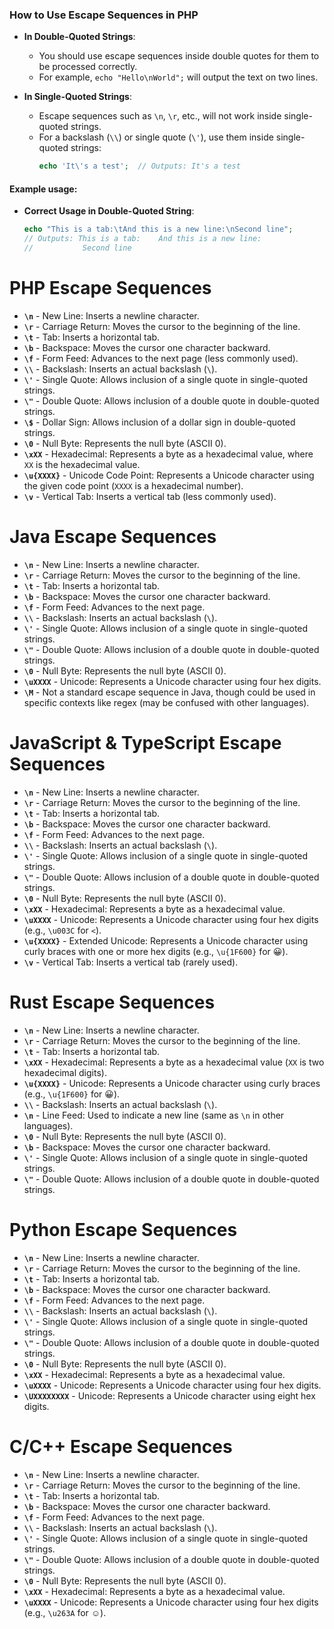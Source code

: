 <!--DX: usage  -->
<!-- echo "Hello\nWorld"; // Outputs: -->
<!-- // Hello -->
<!-- // World -->

### How to Use Escape Sequences in PHP

- **In Double-Quoted Strings**:

  - You should use escape sequences inside double quotes for them to be processed correctly.
  - For example, `echo "Hello\nWorld";` will output the text on two lines.

- **In Single-Quoted Strings**:
  - Escape sequences such as `\n`, `\r`, etc., will not work inside single-quoted strings.
  - For a backslash (`\\`) or single quote (`\'`), use them inside single-quoted strings:
    ```php
    echo 'It\'s a test';  // Outputs: It's a test
    ```

#### Example usage:

- **Correct Usage in Double-Quoted String**:
  ```php
  echo "This is a tab:\tAnd this is a new line:\nSecond line";
  // Outputs: This is a tab:    And this is a new line:
  //           Second line
  ```

<!-- Y: VVVIMP -->
<!-- --- -->
<!-- JavaScript/TypeScript and Rust support extended Unicode escapes like \u{XXXX} (for any Unicode character). -->
<!-- Java and C/C++ use \uXXXX for Unicode with four hexadecimal digits. -->
<!-- JavaScript additionally supports \u{XXXX} for longer Unicode sequences. -->
<!-- PHP is more restrictive when it comes to handling complex Unicode sequences compared to some other languages. -->

<!-- G: PHP -->

# PHP Escape Sequences

- **`\n`** - New Line: Inserts a newline character.
- **`\r`** - Carriage Return: Moves the cursor to the beginning of the line.
- **`\t`** - Tab: Inserts a horizontal tab.
- **`\b`** - Backspace: Moves the cursor one character backward.
- **`\f`** - Form Feed: Advances to the next page (less commonly used).
- **`\\`** - Backslash: Inserts an actual backslash (`\`).
- **`\'`** - Single Quote: Allows inclusion of a single quote in single-quoted strings.
- **`\"`** - Double Quote: Allows inclusion of a double quote in double-quoted strings.
- **`\$`** - Dollar Sign: Allows inclusion of a dollar sign in double-quoted strings.
- **`\0`** - Null Byte: Represents the null byte (ASCII 0).
- **`\xXX`** - Hexadecimal: Represents a byte as a hexadecimal value, where `XX` is the hexadecimal value.
- **`\u{XXXX}`** - Unicode Code Point: Represents a Unicode character using the given code point (`XXXX` is a hexadecimal number).
- **`\v`** - Vertical Tab: Inserts a vertical tab (less commonly used).

<!-- G:  JAVA -->

# Java Escape Sequences

- **`\n`** - New Line: Inserts a newline character.
- **`\r`** - Carriage Return: Moves the cursor to the beginning of the line.
- **`\t`** - Tab: Inserts a horizontal tab.
- **`\b`** - Backspace: Moves the cursor one character backward.
- **`\f`** - Form Feed: Advances to the next page.
- **`\\`** - Backslash: Inserts an actual backslash (`\`).
- **`\'`** - Single Quote: Allows inclusion of a single quote in single-quoted strings.
- **`\"`** - Double Quote: Allows inclusion of a double quote in double-quoted strings.
- **`\0`** - Null Byte: Represents the null byte (ASCII 0).
- **`\uXXXX`** - Unicode: Represents a Unicode character using four hex digits.
- **`\M`** - Not a standard escape sequence in Java, though could be used in specific contexts like regex (may be confused with other languages).

<!-- G: JavaScript and Typescript -->

# JavaScript & TypeScript Escape Sequences

- **`\n`** - New Line: Inserts a newline character.
- **`\r`** - Carriage Return: Moves the cursor to the beginning of the line.
- **`\t`** - Tab: Inserts a horizontal tab.
- **`\b`** - Backspace: Moves the cursor one character backward.
- **`\f`** - Form Feed: Advances to the next page.
- **`\\`** - Backslash: Inserts an actual backslash (`\`).
- **`\'`** - Single Quote: Allows inclusion of a single quote in single-quoted strings.
- **`\"`** - Double Quote: Allows inclusion of a double quote in double-quoted strings.
- **`\0`** - Null Byte: Represents the null byte (ASCII 0).
- **`\xXX`** - Hexadecimal: Represents a byte as a hexadecimal value.
- **`\uXXXX`** - Unicode: Represents a Unicode character using four hex digits (e.g., `\u003C` for `<`).
- **`\u{XXXX}`** - Extended Unicode: Represents a Unicode character using curly braces with one or more hex digits (e.g., `\u{1F600}` for 😀).
- **`\v`** - Vertical Tab: Inserts a vertical tab (rarely used).

<!-- G: Rust  -->

# Rust Escape Sequences

- **`\n`** - New Line: Inserts a newline character.
- **`\r`** - Carriage Return: Moves the cursor to the beginning of the line.
- **`\t`** - Tab: Inserts a horizontal tab.
- **`\xXX`** - Hexadecimal: Represents a byte as a hexadecimal value (`XX` is two hexadecimal digits).
- **`\u{XXXX}`** - Unicode: Represents a Unicode character using curly braces (e.g., `\u{1F600}` for 😀).
- **`\\`** - Backslash: Inserts an actual backslash (`\`).
- **`\n`** - Line Feed: Used to indicate a new line (same as `\n` in other languages).
- **`\0`** - Null Byte: Represents the null byte (ASCII 0).
- **`\b`** - Backspace: Moves the cursor one character backward.
- **`\'`** - Single Quote: Allows inclusion of a single quote in single-quoted strings.
- **`\"`** - Double Quote: Allows inclusion of a double quote in double-quoted strings.

 <!-- G:  Python -->

# Python Escape Sequences

- **`\n`** - New Line: Inserts a newline character.
- **`\r`** - Carriage Return: Moves the cursor to the beginning of the line.
- **`\t`** - Tab: Inserts a horizontal tab.
- **`\b`** - Backspace: Moves the cursor one character backward.
- **`\f`** - Form Feed: Advances to the next page.
- **`\\`** - Backslash: Inserts an actual backslash (`\`).
- **`\'`** - Single Quote: Allows inclusion of a single quote in single-quoted strings.
- **`\"`** - Double Quote: Allows inclusion of a double quote in double-quoted strings.
- **`\0`** - Null Byte: Represents the null byte (ASCII 0).
- **`\xXX`** - Hexadecimal: Represents a byte as a hexadecimal value.
- **`\uXXXX`** - Unicode: Represents a Unicode character using four hex digits.
- **`\UXXXXXXXX`** - Unicode: Represents a Unicode character using eight hex digits.

<!-- G: C/C++ -->

# C/C++ Escape Sequences

- **`\n`** - New Line: Inserts a newline character.
- **`\r`** - Carriage Return: Moves the cursor to the beginning of the line.
- **`\t`** - Tab: Inserts a horizontal tab.
- **`\b`** - Backspace: Moves the cursor one character backward.
- **`\f`** - Form Feed: Advances to the next page.
- **`\\`** - Backslash: Inserts an actual backslash (`\`).
- **`\'`** - Single Quote: Allows inclusion of a single quote in single-quoted strings.
- **`\"`** - Double Quote: Allows inclusion of a double quote in double-quoted strings.
- **`\0`** - Null Byte: Represents the null byte (ASCII 0).
- **`\xXX`** - Hexadecimal: Represents a byte as a hexadecimal value.
- **`\uXXXX`** - Unicode: Represents a Unicode character using four hex digits (e.g., `\u263A` for ☺).
